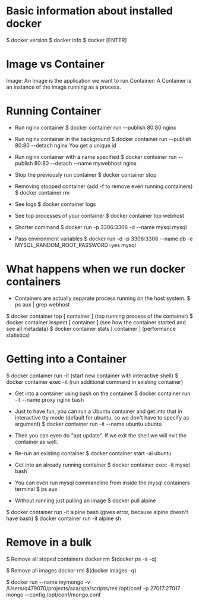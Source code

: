# Basic information about installed docker #
$ docker version
$ docker info
$ docker [ENTER]

# Image vs Container #
Image: An Image is the application we want to run
Container: A Container is an instance of the image running as a process.

# Running Container #

- Run nginx container
$ docker container run --publish 80:80 nginx

- Run nginx container in the background
$ docker container run --publish 80:80 --detach nginx
You get a unique id

- Run nginx container with a name specified
$ docker container run --publish 80:80 --detach --name mywebhost nginx

- Stop the previously run container
$ docker container stop <Container ID>

- Removing stopped container (add -f to remove even running containers)
$ docker container rm <Container ID>

- See logs
$ docker container logs <Container Name>

- See top processes of your container
$ docker container top webhost

- Shorter command
$ docker run -p 3306:3306 -d --name mysql mysql

- Pass environment variables
$ docker run -d -p 3306:3306 --name db -e MYSQL_RANDOM_ROOT_PASSWORD=yes mysql

# What happens when we run docker containers #

- Containers are actually separate process running on the host system.
$ ps aux | grep webhost

$ docker container top [ container ]         (top running process of the container)
$ docker container inspect [ container ]     (see how the container started and see all metadata)
$ docker container stats [ container ]       (performance statistics)

# Getting into a Container #

$ docker container run -it      (start new container with interactive shell)
$ docker container exec -it     (run additional command in existing container)

- Get into a container using bash on the container
$ docker container run -it --name proxy nginx bash

- Just to have fun, you can run a Ubuntu container and get into that in interactive tty mode (default for ubuntu, so we don't have to specify as argument)
$ docker container run -it --name ubuntu ubuntu
- Then you can even do "apt update". If we exit the shell we will exit the container as well.

- Re-run an existing container
$ docker container start -ai ubuntu

- Get into an already running container
$ docker container exec -it mysql bash
- You can even run mysql commandline from inside the mysql containers terminal
$ ps aux

- Without running just pulling an image
$ docker pull alpine

$ docker container run -it alpine bash      (gives error, because alpine doesn't have bash)
$ docker container run -it alpine sh

# Remove in a bulk
$ Remove all stoped containers
docker rm $(docker ps -a -q)

$ Remove all images
docker rmi $(docker images -q)



$ docker run --name mymongo -v /Users/q479070/projects/sca/spa/scripts/res:/opt/conf -p 27017:27017 mongo --config /opt/conf/mongo.conf

